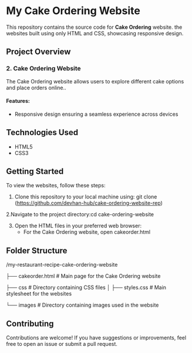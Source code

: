 # My Cake Ordering Website

This repository contains the source code for **Cake Ordering** website. the websites  built using only HTML and CSS, showcasing responsive design.

## Project Overview

### 2. Cake Ordering Website

The Cake Ordering website allows users to explore different cake options and place orders online..

#### Features:
- Responsive design ensuring a seamless experience across devices

## Technologies Used

- HTML5
- CSS3

## Getting Started

To view the websites, follow these steps:

1. Clone this repository to your local machine using:  git clone (https://github.com/devhan-hub/cake-ordering-website-rep)
 
2.Navigate to the project directory:cd cake-ordering-website

3. Open the HTML files in your preferred web browser:
   - For the Cake Ordering website, open cakeorder.html

## Folder Structure


/my-restaurant-recipe-cake-ordering-website

├── cakeorder.html         # Main page for the Cake Ordering website

├── css                # Directory containing CSS files
│   ├── styles.css     # Main stylesheet for the websites

└── images             # Directory containing images used in the website

## Contributing

Contributions are welcome! If you have suggestions or improvements, feel free to open an issue or submit a pull request.

